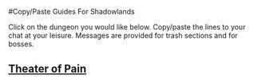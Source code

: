 #Copy/Paste Guides For Shadowlands

Click on the dungeon you would like below.
Copy/paste the lines to your chat at your leisure. Messages are provided for trash sections and for bosses.

## [Theater of Pain](./TOP.md)
